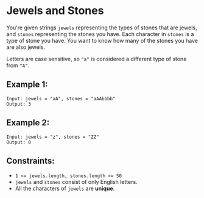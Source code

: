 # Jewels and Stones

You're given strings `jewels` representing the types of stones that are jewels, and `stones` representing the stones you have. Each character in `stones` is a type of stone you have. You want to know how many of the stones you have are also jewels.

Letters are case sensitive, so `"a"` is considered a different type of stone from `"A"`.

## Example 1:

```
Input: jewels = "aA", stones = "aAAbbbb"
Output: 3
```

## Example 2:

```
Input: jewels = "z", stones = "ZZ"
Output: 0
```

## Constraints:

- `1 <= jewels.length, stones.length <= 50`
- `jewels` and `stones` consist of only English letters.
- All the characters of `jewels` are **unique**.
